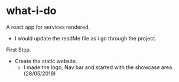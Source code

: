 # what-i-do
A react app for services rendered.

* I would update the readMe file as i go through the project.

First Step.
  * Create the static website.
    * I made the logo, Nav bar and started with the showcase area. (28/05/2019)
